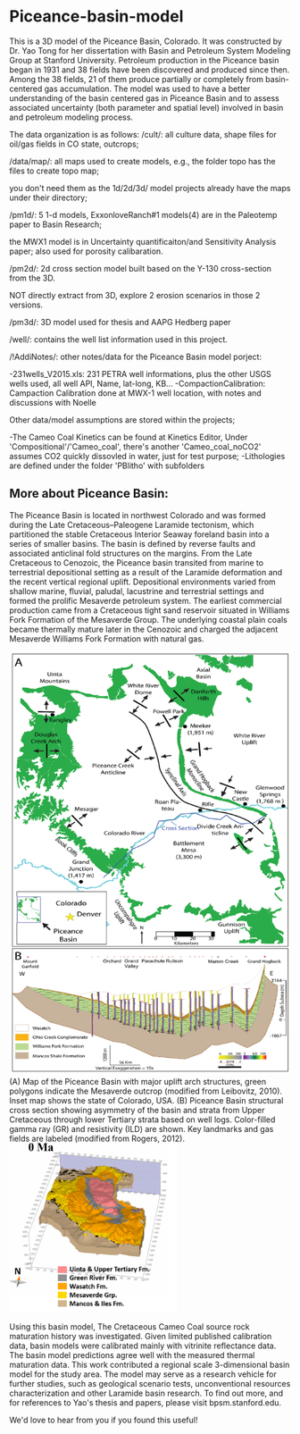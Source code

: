 # Piceance-basin-model

This is a 3D model of the Piceance Basin, Colorado. It was constructed by Dr. Yao Tong for her dissertation with Basin and Petroleum System Modeling Group at Stanford University. Petroleum production in the Piceance basin began in 1931 and 38 fields have been discovered and produced since then. Among the 38 fields, 21 of them produce partially or completely from basin-centered gas accumulation. The model was used to have a better understanding of the basin centered gas in Piceance Basin and to assess associated uncertainty (both parameter and spatial level) involved in basin and petroleum modeling process. 

The data organization is as follows:
/cult/: all culture data, shape files for oil/gas fields in CO state, outcrops;

/data/map/: all maps used to create models, e.g., the folder topo has the files to create topo map;


you don't need them as the 1d/2d/3d/ model projects already have the maps under their directory;

/pm1d/: 5 1-d models, ExxonloveRanch#1 models(4) are in the Paleotemp paper to Basin Research; 

the MWX1 model is in Uncertainty quantificaiton/and Sensitivity Analysis paper; also used for porosity calibaration.
	
/pm2d/: 2d cross section model built based on the Y-130 cross-section from the 3D. 

NOT directly extract from 3D, 
explore 2 erosion scenarios in those 2 versions.

/pm3d/: 3D model used for thesis and AAPG Hedberg paper

/well/: contains the well list information used in this project.

/!AddiNotes/: other notes/data for the Piceance Basin model porject:

-231wells_V2015.xls: 231 PETRA well informations, plus the other USGS wells used, all well API, Name, lat-long, KB...
-CompactionCalibration: Campaction Calibration done at MWX-1 well location, with notes and discussions with Noelle

Other data/model assumptions are stored within the projects;

-The Cameo Coal Kinetics can be found at Kinetics Editor, Under 'Compositional'/'Cameo_coal', there's another 'Cameo_coal_noCO2' assumes CO2 quickly dissovled in water, just for test purpose;
-Lithologies are defined under the folder 'PBlitho' with subfolders
	
## More about Piceance Basin:
The Piceance Basin is located in northwest Colorado and was formed during the Late Cretaceous–Paleogene Laramide tectonism, which partitioned the stable Cretaceous
Interior Seaway foreland basin into a series of smaller basins. The basin is defined by reverse faults and associated anticlinal fold structures on the margins.
From the Late Cretaceous to Cenozoic, the Piceance basin transited from marine to terrestrial depositional setting as a result of the Laramide deformation and the recent
vertical regional uplift. Depositional environments varied from shallow marine, fluvial, paludal, lacustrine and terrestrial settings and formed the prolific Mesaverde petroleum system. The earliest commercial production came from a Cretaceous tight sand reservoir situated in Williams Fork Formation of the Mesaverde Group. The underlying coastal plain coals became thermally mature later in the Cenozoic and charged the adjacent Mesaverde Williams Fork Formation with natural gas.

<img src="https://github.com/StanfordBPSM/Piceance-basin-model/blob/main/figures/yao1.PNG" width="600">
(A) Map of the Piceance Basin with major uplift arch structures, green polygons indicate the Mesaverde outcrop (modified from Leibovitz, 2010). Inset map shows the state
of Colorado, USA. (B) Piceance Basin structural cross section showing asymmetry of the basin and strata from Upper Cretaceous through lower Tertiary strata based on well logs.
Color-filled gamma ray (GR) and resistivity (ILD) are shown. Key landmarks and gas fields are labeled (modified from Rogers, 2012).

<img src="https://github.com/StanfordBPSM/Piceance-basin-model/blob/main/figures/yao2.PNG" width="300">

Using this basin model, The Cretaceous Cameo Coal source rock maturation history was investigated. Given limited published calibration data, basin models were calibrated mainly with vitrinite reflectance data. The basin model predictions agree well with the measured thermal maturation data. This work contributed a regional scale 3-dimensional basin model for the study area. The model may serve as a research vehicle for further studies, such as geological scenario tests, unconventional resources characterization and other Laramide basin research. To find out more, and for references to Yao's thesis and papers, please visit bpsm.stanford.edu.
  
 We'd love to hear from you if you found this useful!
